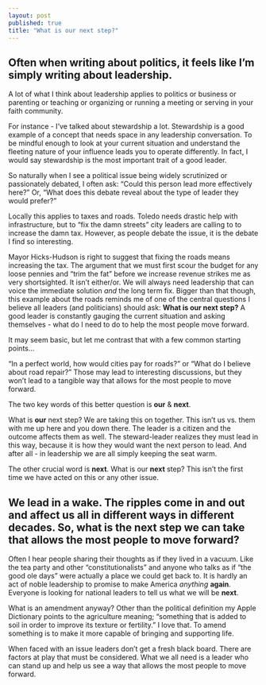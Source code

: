 ```yaml
---
layout: post
published: true
title: "What is our next step?"
---
```


## Often when writing about politics, it feels like I’m simply writing about leadership. 

A lot of what I think about leadership applies to politics or business or parenting or teaching or organizing or running a meeting or serving in your faith community. 

For instance - I’ve talked about stewardship a lot. Stewardship is a good example of a concept that needs space in any leadership conversation. To be mindful enough to look at your current situation and understand the fleeting nature of your influence leads you to operate differently. In fact, I would say stewardship is the most important trait of a good leader. 

So naturally when I see a political issue being widely scrutinized or passionately debated, I often ask: “Could this person lead more effectively here?” Or, “What does this debate reveal about the type of leader they would prefer?” 

Locally this applies to taxes and roads. Toledo needs drastic help with infrastructure, but to “fix the damn streets” city leaders are calling to to increase the damn tax. However, as people debate the issue, it is the debate I find so interesting. 

Mayor Hicks-Hudson is right to suggest that fixing the roads means increasing the tax. The argument that we must first scour the budget for any loose pennies and “trim the fat” before we increase revenue strikes me as very shortsighted. It isn’t either/or. We will always need leadership that can voice the immediate solution _and_ the long term fix. Bigger than that though, this example about the roads reminds me of one of the central questions I believe all leaders (and politicians) should ask: **What is our next step?** A good leader is constantly gauging the current situation and asking themselves - what do I need to do to help the most people move forward. 

It may seem basic, but let me contrast that with a few common starting points… 

“In a perfect world, how would cities pay for roads?” or “What do I believe about road repair?” Those may lead to interesting discussions, but they won’t lead to a tangible way that allows for the most people to move forward. 

The two key words of this better question is **our** & **next**. 

What is **our** next step? We are taking this on together. This isn’t us vs. them with me up here and you down there. The leader is a citizen and the outcome affects them as well. The steward-leader realizes they must lead in this way, because it is how they would want the next person to lead. And after all - in leadership we are all simply keeping the seat warm. 

The other crucial word is **next**. What is our **next** step? This isn’t the first time we have acted on this or any other issue. 

## We lead in a wake. The ripples come in and out and affect us all in different ways in different decades. So, what is the next step we can take that allows the most people to move forward?

Often I hear people sharing their thoughts as if they lived in a vacuum. Like the tea party and other “constitutionalists” and anyone who talks as if “the good ole days” were actually a place we could get back to. It is hardly an act of noble leadership to promise to make America _anything_ **again**. Everyone is looking for national leaders to tell us what we will be **next**.  

What is an amendment anyway? Other than the political definition my Apple Dictionary points to the agriculture meaning; “something that is added to soil in order to improve its texture or fertility.” I love that. To amend something is to make it more capable of bringing and supporting life.

When faced with an issue leaders don’t get a fresh black board. There are factors at play that must be considered. What we all need is a leader who can stand up and help us see a way that allows the most people to move forward.
